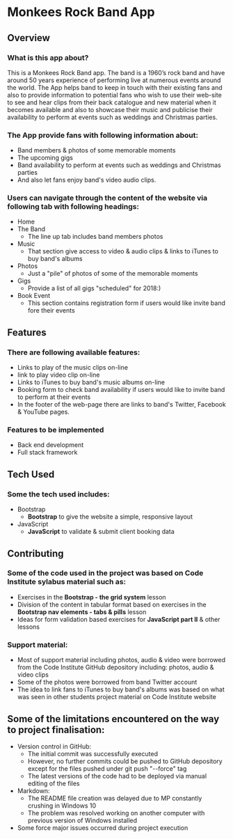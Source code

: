 # Monkees Rock Band App

## Overview
 
### What is this app about?
 
This is a Monkees Rock Band app. The band is a 1960’s rock band and have around 50 years experience of performing live at numerous events around the world. The App helps band to keep in touch with their existing fans and also to provide information to potential fans who wish to use their web-site to see and hear clips from their back catalogue and new material when it becomes available and also to showcase their music and publicise their availability to perform at events such as weddings and Christmas parties.
 
### The App provide fans with following information about:
- Band members & photos of some memorable moments
- The upcoming gigs
- Band availability to perform at events such as weddings and Christmas parties
- And also let fans enjoy band's video audio clips.

### Users can navigate through the content of the website via following tab with following headings:
- Home
- The Band
	- The line up tab includes band members photos
- Music
	- That section give access to video & audio clips & links to iTunes to buy band's albums
- Photos 
	- Just a "pile" of photos of some of the memorable moments
- Gigs
	- Provide a list of all gigs "scheduled" for 2018:)
- Book Event
	- This section contains registration form if users would like invite band fore their events   
 
## Features

### There are following available features:
- Links to play of the music clips on-line
- link to play video clip on-line
- Links to iTunes to buy band's music albums on-line
- Booking form to check band availability if users would like to invite band to perform at their events
- In the footer of the web-page there are links to band's Twitter, Facebook & YouTube pages.   
 
### Features to be implemented
- Back end development
- Full stack framework

## Tech Used
 
### Some the tech used includes:
- Bootstrap 
    - **Bootstrap** to give the website a simple, responsive layout
- JavaScript
	- **JavaScript** to validate & submit client booking data

## Contributing

### Some of the code used in the project was based on Code Institute sylabus material such as:
- Exercises in the **Bootstrap - the grid system** lesson
- Division of the content in tabular format based on exercises in the **Bootstrap nav elements - tabs & pills** lesson
- Ideas for form validation based exercises for **JavaScript part II** & other lessons

### Support material:
- Most of support material including photos, audio & video were borrowed from the Code Institute GitHub depository including: photos, audio & video clips
- Some of the photos were borrowed from band Twitter account
- The idea to link fans to iTunes to buy band's albums was based on what was seen in other students project material on Code Institute website   

## Some of the limitations encountered on the way to project finalisation:
- Version control in GitHub:
	- The initial commit was successfully executed
	- However, no further commits could be pushed to GitHub depository except for the files pushed under git push "--force" tag 
	- The latest versions of the code had to be deployed via manual editing of the files  
- Markdown:
	- The README file creation was delayed due to MP constantly crushing in Windows 10
	- The problem was resolved working on another computer with previous version of Windows installed  
- Some force major issues occurred during project execution  
